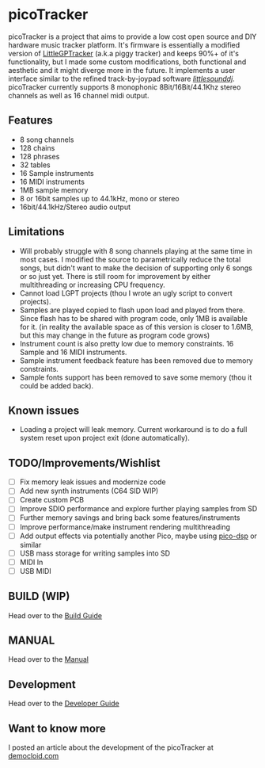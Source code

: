 # picoTracker

picoTracker is a project that aims to provide a low cost open source and DIY hardware music tracker platform. It's firmware is essentially a modified version of [LittleGPTracker](https://littlegptracker.com/) (a.k.a piggy tracker) and keeps 90%+ of it's functionality, but I made some custom modifications, both functional and aesthetic and it might diverge more in the future. It implements a user interface similar to the refined track-by-joypad software [*littlesounddj*](http://www.littlesounddj.com/). picoTracker currently supports 8 monophonic 8Bit/16Bit/44.1Khz stereo channels as well as 16 channel midi output.

## Features

* 8 song channels
* 128 chains
* 128 phrases
* 32 tables
* 16 Sample instruments
* 16 MIDI instruments
* 1MB sample memory
* 8 or 16bit samples up to 44.1kHz, mono or stereo
* 16bit/44.1kHz/Stereo audio output

## Limitations
* Will probably struggle with 8 song channels playing at the same time in most cases. I modified the source to parametrically reduce the total songs, but didn't want to make the decision of supporting only 6 songs or so just yet. There is still room for improvement by either multithreading or increasing CPU frequency.
* Cannot load LGPT projects (thou I wrote an ugly script to convert projects).
* Samples are played copied to flash upon load and played from there. Since flash has to be shared with program code, only 1MB is available for it. (in reality the available space as of this version is closer to 1.6MB, but this may change in the future as program code grows)
* Instrument count is also pretty low due to memory constraints. 16 Sample and 16 MIDI instruments.
* Sample instrument feedback feature has been removed due to memory constraints.
* Sample fonts support has been removed to save some memory (thou it could be added back).

## Known issues
* Loading a project will leak memory. Current workaround is to do a full system reset upon project exit (done automatically).

## TODO/Improvements/Wishlist
- [ ] Fix memory leak issues and modernize code
- [ ] Add new synth instruments (C64 SID WIP)
- [ ] Create custom PCB
- [ ] Improve SDIO performance and explore further playing samples from SD
- [ ] Further memory savings and bring back some features/instruments
- [ ] Improve performance/make instrument rendering multithreading
- [ ] Add output effects via potentially another Pico, maybe using [pico-dsp](https://github.com/playduck/pico-dsp) or similar
- [ ] USB mass storage for writing samples into SD
- [ ] MIDI In
- [ ] USB MIDI

## BUILD (WIP)
Head over to the [Build Guide](docs/BUILD.md)

## MANUAL
Head over to the [Manual](docs/MANUAL.md)

## Development
Head over to the [Developer Guide](docs/DEV.md)

## Want to know more
I posted an article about the development of the picoTracker at [democloid.com](http://democloid.com/2023/04/20/picoTracker.html)

